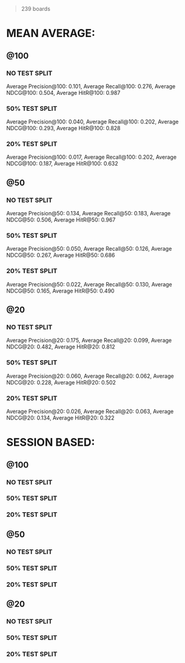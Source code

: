 > 239 boards

# MEAN AVERAGE:

## @100

### NO TEST SPLIT
Average Precision@100: 0.101, Average Recall@100: 0.276, Average NDCG@100: 0.504, Average HitR@100: 0.987
### 50% TEST SPLIT
Average Precision@100: 0.040, Average Recall@100: 0.202, Average NDCG@100: 0.293, Average HitR@100: 0.828
### 20% TEST SPLIT
Average Precision@100: 0.017, Average Recall@100: 0.202, Average NDCG@100: 0.187, Average HitR@100: 0.632

## @50

### NO TEST SPLIT
Average Precision@50: 0.134, Average Recall@50: 0.183, Average NDCG@50: 0.506, Average HitR@50: 0.967
### 50% TEST SPLIT
Average Precision@50: 0.050, Average Recall@50: 0.126, Average NDCG@50: 0.267, Average HitR@50: 0.686
### 20% TEST SPLIT
Average Precision@50: 0.022, Average Recall@50: 0.130, Average NDCG@50: 0.165, Average HitR@50: 0.490

## @20 

### NO TEST SPLIT
Average Precision@20: 0.175, Average Recall@20: 0.099, Average NDCG@20: 0.482, Average HitR@20: 0.812
### 50% TEST SPLIT
Average Precision@20: 0.060, Average Recall@20: 0.062, Average NDCG@20: 0.228, Average HitR@20: 0.502
### 20% TEST SPLIT
Average Precision@20: 0.026, Average Recall@20: 0.063, Average NDCG@20: 0.134, Average HitR@20: 0.322


# SESSION BASED:

## @100

### NO TEST SPLIT

### 50% TEST SPLIT

### 20% TEST SPLIT

## @50

### NO TEST SPLIT

### 50% TEST SPLIT

### 20% TEST SPLIT


## @20 

### NO TEST SPLIT

### 50% TEST SPLIT

### 20% TEST SPLIT


